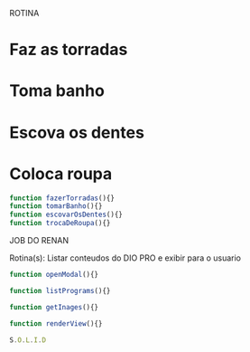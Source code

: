 ROTINA

# Faz as torradas
# Toma banho
# Escova os dentes
# Coloca roupa

````js
function fazerTorradas(){}
function tomarBanho(){}
function escovarOsDentes(){}
function trocaDeRoupa(){}
````

JOB DO RENAN

Rotina(s): Listar conteudos do DIO PRO e exibir para o usuario
````js
function openModal(){}

function listPrograms(){}

function getInages(){}

function renderView(){}

S.O.L.I.D

````